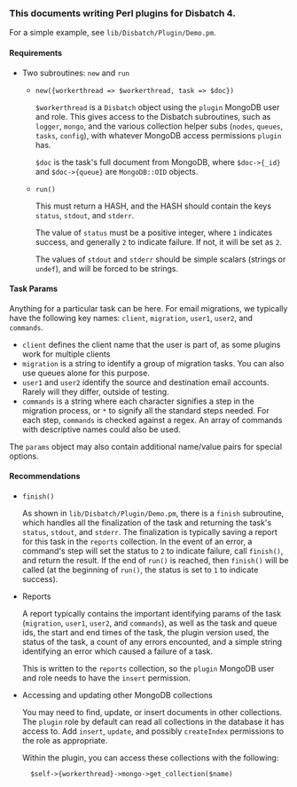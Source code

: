 ### This documents writing Perl plugins for Disbatch 4.

For a simple example, see `lib/Disbatch/Plugin/Demo.pm`.

#### Requirements

* Two subroutines: `new` and `run`

  * `new({workerthread => $workerthread, task => $doc})`

    `$workerthread` is a `Disbatch` object using the `plugin` MongoDB user and
    role. This gives access to the Disbatch subroutines, such as `logger`,
    `mongo`, and the various collection helper subs (`nodes`, `queues`, `tasks`,
    `config`), with whatever MongoDB access permissions `plugin` has.

    `$doc` is the task's full document from MongoDB, where `$doc->{_id}` and
    `$doc->{queue}` are `MongoDB::OID` objects.

  * `run()`

    This must return a HASH, and the HASH should contain the keys `status`,
    `stdout`, and `stderr`.

    The value of `status` must be a positive integer, where `1` indicates
    success, and generally `2` to indicate failure.  If not, it will be set as
    `2`.

    The values of `stdout` and `stderr` should be simple scalars (strings or
    `undef`), and will be forced to be strings.

#### Task Params

Anything for a particular task can be here. For email migrations, we typically
have the following key names: `client`, `migration`, `user1`, `user2`, and
`commands`.

* `client` defines the client name that the user is part of, as some plugins
  work for multiple clients
* `migration` is a string to identify a group of migration tasks. You can also
  use queues alone for this purpose.
* `user1` and `user2` identify the source and destination email accounts. Rarely
  will they differ, outside of testing.
* `commands` is a string where each character signifies a step in the migration
  process, or `*` to signify all the standard steps needed. For each step,
  `commands` is checked against a regex. An array of commands with descriptive
  names could also be used.

The `params` object may also contain additional name/value pairs for special
options.

#### Recommendations

* `finish()`

  As shown in `lib/Disbatch/Plugin/Demo.pm`, there is a `finish` subroutine,
  which handles all the finalization of the task and returning the task's
  `status`, `stdout`, and `stderr`. The finalization is typically saving a
  report for this task in the `reports` collection. In the event of an error, a
  command's step will set the status to `2` to indicate failure, call
  `finish()`, and return the result. If the end of `run()` is reached, then
  `finish()` will be called (at the beginning of `run()`, the status is set to
  `1` to indicate success).

* Reports

  A report typically contains the important identifying params of the task
  (`migration`, `user1`, `user2`, and `commands`), as well as the task and queue
  ids, the start and end times of the task, the plugin version used, the status
  of the task, a count of any errors encounted, and a simple string identifying
  an error which caused a failure of a task.

  This is written to the `reports` collection, so the `plugin` MongoDB user and
  role needs to have the `insert` permission.

* Accessing and updating other MongoDB collections

  You may need to find, update, or insert documents in other collections. The
  `plugin` role by default can read all collections in the database it has
  access to. Add `insert`, `update`, and possibly `createIndex` permissions to
  the role as appropriate.

  Within the plugin, you can access these collections with the following:

        $self->{workerthread}->mongo->get_collection($name)
